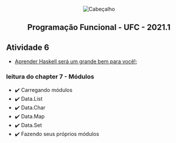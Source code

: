 <p align="center">
  <img src="https://i.imgur.com/5SjnBMR.png" align="center" alt="Cabeçalho" />
  <h2 align="center">Programação Funcional - UFC - 2021.1</h2>
</p>

## Atividade 6

- [Aprender Haskell será um grande bem para você!](http://haskell.tailorfontela.com.br/chapters);

### leitura do chapter 7 - Módulos

- :heavy_check_mark: Carregando módulos
- :heavy_check_mark: Data.List
- :heavy_check_mark: Data.Char
- :heavy_check_mark: Data.Map
- :heavy_check_mark: Data.Set
- :heavy_check_mark: Fazendo seus próprios módulos
